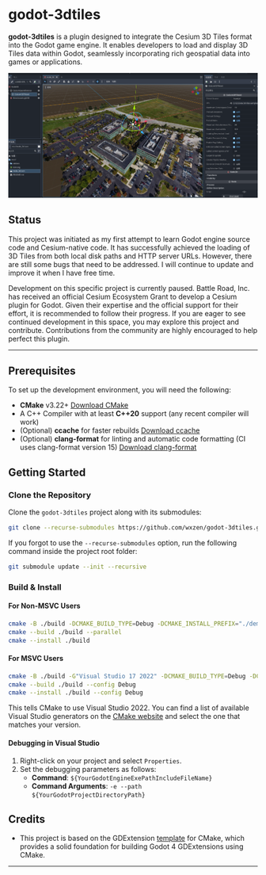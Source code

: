 # godot-3dtiles

**godot-3dtiles** is a plugin designed to integrate the Cesium 3D Tiles format into the Godot game engine. It enables developers to load and display 3D Tiles data within Godot, seamlessly incorporating rich geospatial data into games or applications.

![Demo](screenshot.png)

## Status

This project was initiated as my first attempt to learn Godot engine source code and Cesium-native code. It has successfully achieved the loading of 3D Tiles from both local disk paths and HTTP server URLs. However, there are still some bugs that need to be addressed. I will continue to update and improve it when I have free time.

Development on this specific project is currently paused. Battle Road, Inc. has received an official Cesium Ecosystem Grant to develop a Cesium plugin for Godot. Given their expertise and the official support for their effort, it is recommended to follow their progress. If you are eager to see continued development in this space, you may explore this project and contribute. Contributions from the community are highly encouraged to help perfect this plugin.

---

## Prerequisites

To set up the development environment, you will need the following:

- **CMake** v3.22+ [Download CMake](https://cmake.org/)
- A C++ Compiler with at least **C++20** support (any recent compiler will work)
- (Optional) **ccache** for faster rebuilds [Download ccache](https://ccache.dev/)
- (Optional) **clang-format** for linting and automatic code formatting (CI uses clang-format version 15) [Download clang-format](https://clang.llvm.org/docs/ClangFormat.html)

## Getting Started

### Clone the Repository

Clone the `godot-3dtiles` project along with its submodules:

```bash
git clone --recurse-submodules https://github.com/wxzen/godot-3dtiles.git
```

If you forgot to use the `--recurse-submodules` option, run the following command inside the project root folder:

```bash
git submodule update --init --recursive
```

### Build & Install

#### For Non-MSVC Users

```bash
cmake -B ./build -DCMAKE_BUILD_TYPE=Debug -DCMAKE_INSTALL_PREFIX="./demo/addons"
cmake --build ./build --parallel
cmake --install ./build
```

#### For MSVC Users

```bash
cmake -B ./build -G"Visual Studio 17 2022" -DCMAKE_BUILD_TYPE=Debug -DCMAKE_INSTALL_PREFIX="./demo/addons"
cmake --build ./build --config Debug
cmake --install ./build --config Debug
```

This tells CMake to use Visual Studio 2022. You can find a list of available Visual Studio generators on the [CMake website](https://cmake.org/cmake/help/latest/manual/cmake-generators.7.html#visual-studio-generators) and select the one that matches your version.

#### Debugging in Visual Studio

1. Right-click on your project and select `Properties`.
2. Set the debugging parameters as follows:
   - **Command**: `${YourGodotEngineExePathIncludeFileName}`
   - **Command Arguments**: `-e --path ${YourGodotProjectDirectoryPath}`

## Credits

- This project is based on the GDExtension [template](https://github.com/asmaloney/GDExtensionTemplate) for CMake, which provides a solid foundation for building Godot 4 GDExtensions using CMake.

---